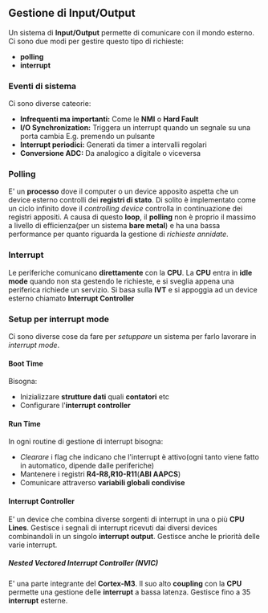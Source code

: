 ## Gestione di Input/Output
Un sistema di **Input/Output** permette di comunicare con il mondo esterno.
Ci sono due modi per gestire questo tipo di richieste:
- **polling**
- **interrupt**

### Eventi di sistema
Ci sono diverse cateorie:
- **Infrequenti ma importanti:** Come le **NMI** o **Hard Fault**
- **I/O Synchronization:** Triggera un interrupt quando un segnale su una porta cambia E.g. premendo un pulsante
- **Interrupt periodici:** Generati da timer a intervalli regolari
- **Conversione ADC:** Da analogico a digitale o viceversa

### Polling
E' un **processo** dove il computer o un device apposito aspetta che un device esterno controlli dei **registri di stato**.
Di solito è implementato come un ciclo infinito dove il *controlling device* controlla in continuazione dei registri appositi.
A causa di questo **loop**, il **polling** non è proprio il massimo a livello di efficienza(per un sistema **bare metal**) e ha una bassa performance per quanto riguarda la gestione di *richieste annidate*.

### Interrupt
Le periferiche comunicano **direttamente** con la **CPU**.
La **CPU** entra in **idle mode** quando non sta gestendo le richieste, e si sveglia appena una periferica richiede un servizio.
Si basa sulla **IVT** e si appoggia ad un device esterno chiamato **Interrupt Controller**

### Setup per interrupt mode
Ci sono diverse cose da fare per *setuppare* un sistema per farlo lavorare in *interrupt mode*.
#### Boot Time
Bisogna:
- Inizializzare **strutture dati** quali **contatori** etc
- Configurare l'**interrupt controller**

#### Run Time
In ogni routine di gestione di interrupt bisogna:
- *Clearare* i flag che indicano che l'interrupt è attivo(ogni tanto viene fatto in automatico, dipende dalle periferiche)
- Mantenere i registri **R4-R8,R10-R11**(**ABI AAPCS**)
- Comunicare attraverso **variabili globali condivise**

#### Interrupt Controller
E' un device che combina diverse sorgenti di interrupt in una o più **CPU Lines**.
Gestisce i segnali di interrupt ricevuti dai diversi devices combinandoli in un singolo **interrupt output**.
Gestisce anche le priorità delle varie interrupt.

##### Nested Vectored Interrupt Controller (NVIC)
E' una parte integrante del **Cortex-M3**. Il suo alto **coupling** con la **CPU** permette una gestione delle **interrupt** a bassa latenza.
Gestisce fino a 35 **interrupt** esterne.